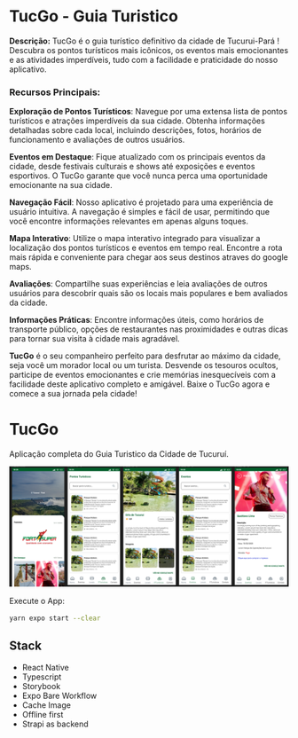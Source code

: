 
# TucGo - Guia Turistico


**Descrição:**
TucGo é o guia turístico definitivo da cidade de Tucurui-Pará ! Descubra os pontos turísticos mais icônicos, os eventos mais emocionantes e as atividades imperdíveis, tudo com a facilidade e praticidade do nosso aplicativo.

### Recursos Principais:

**Exploração de Pontos Turísticos**: Navegue por uma extensa lista de pontos turísticos e atrações imperdíveis da sua cidade. Obtenha informações detalhadas sobre cada local, incluindo descrições, fotos, horários de funcionamento e avaliações de outros usuários.

**Eventos em Destaque**: Fique atualizado com os principais eventos da cidade, desde festivais culturais e shows até exposições e eventos esportivos. O TucGo garante que você nunca perca uma oportunidade emocionante na sua cidade.

**Navegação Fácil**: Nosso aplicativo é projetado para uma experiência de usuário intuitiva. A navegação é simples e fácil de usar, permitindo que você encontre informações relevantes em apenas alguns toques.

**Mapa Interativo**: Utilize o mapa interativo integrado para visualizar a localização dos pontos turísticos e eventos em tempo real. Encontre a rota mais rápida e conveniente para chegar aos seus destinos atraves do google maps.

**Avaliações**: Compartilhe suas experiências e leia avaliações de outros usuários para descobrir quais são os locais mais populares e bem avaliados da cidade.

**Informações Práticas**: Encontre informações úteis, como horários de transporte público, opções de restaurantes nas proximidades e outras dicas para tornar sua visita à cidade mais agradável.

**TucGo** é o seu companheiro perfeito para desfrutar ao máximo da cidade, seja você um morador local ou um turista. Desvende os tesouros ocultos, participe de eventos emocionantes e crie memórias inesquecíveis com a facilidade deste aplicativo completo e amigável. Baixe o TucGo agora e comece a sua jornada pela cidade!

# TucGo
Aplicação completa do Guia Turistico da Cidade de Tucuruí.


![App Screenshot](.github/cover.png)



Execute o App:

```bash
yarn expo start --clear
```
## Stack

- React Native
- Typescript
- Storybook
- Expo Bare Workflow
- Cache Image
- Offline first
- Strapi as backend



